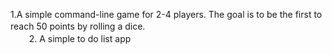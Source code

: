 1.A simple command-line game for 2-4 players. The goal is to be the first to reach 50 points by rolling a dice.   ㅤㅤㅤㅤㅤㅤㅤㅤㅤㅤㅤㅤㅤㅤㅤㅤㅤㅤㅤㅤㅤㅤㅤㅤ        2. A simple to do list app
